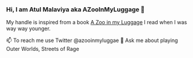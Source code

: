 ### Hi, I am Atul Malaviya aka AZooInMyLuggage 👋
My handle is inspired from a book [A Zoo in my Luggage](https://www.penguin.co.uk/books/392/3920/a-zoo-in-my-luggage/9780241955826.html) I read when I was way way younger. 

 📫 To reach me use Twitter @azooinmyluggae
 💬 Ask me about playing Outer Worlds, Streets of Rage

